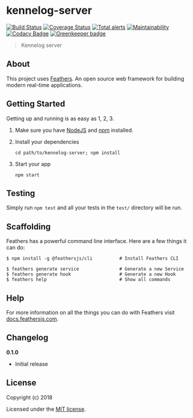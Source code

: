 # kennelog-server

[![Build Status](https://travis-ci.com/roris/kennelog-server.svg?branch=master)](https://travis-ci.com/roris/kennelog-server)
[![Coverage Status](https://coveralls.io/repos/github/roris/kennelog-server/badge.svg?branch=master)](https://coveralls.io/github/roris/kennelog-server?branch=master)
[![Total alerts](https://img.shields.io/lgtm/alerts/g/roris/kennelog-server.svg?logo=lgtm&logoWidth=18)](https://lgtm.com/projects/g/roris/kennelog-server/alerts/)
[![Maintainability](https://api.codeclimate.com/v1/badges/d696f4685a2f55ae8049/maintainability)](https://codeclimate.com/github/roris/kennelog-server/maintainability)
[![Codacy Badge](https://api.codacy.com/project/badge/Grade/5eaa168ab1d24c1b9ac36416c0dfbd7c)](https://app.codacy.com/app/roris/kennelog-server?utm_source=github.com&utm_medium=referral&utm_content=roris/kennelog-server&utm_campaign=Badge_Grade_Dashboard)
[![Greenkeeper badge](https://badges.greenkeeper.io/roris/kennelog-server.svg)](https://greenkeeper.io/)

> Kennelog server

## About

This project uses [Feathers](http://feathersjs.com). An open source web framework for building modern real-time applications.

## Getting Started

Getting up and running is as easy as 1, 2, 3.

1. Make sure you have [NodeJS](https://nodejs.org/) and [npm](https://www.npmjs.com/) installed.
2. Install your dependencies

   ```
   cd path/to/kennelog-server; npm install
   ```

3. Start your app

   ```
   npm start
   ```

## Testing

Simply run `npm test` and all your tests in the `test/` directory will be run.

## Scaffolding

Feathers has a powerful command line interface. Here are a few things it can do:

```
$ npm install -g @feathersjs/cli          # Install Feathers CLI

$ feathers generate service               # Generate a new Service
$ feathers generate hook                  # Generate a new Hook
$ feathers help                           # Show all commands
```

## Help

For more information on all the things you can do with Feathers visit [docs.feathersjs.com](http://docs.feathersjs.com).

## Changelog

**0.1.0**

- Initial release

## License

Copyright (c) 2018

Licensed under the [MIT license](LICENSE).

